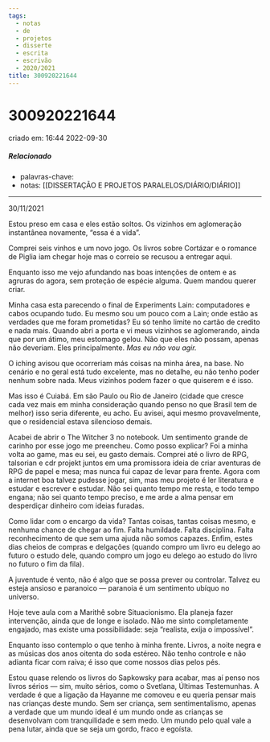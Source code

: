 ```yaml
---
tags:
  - notas
  - de
  - projetos
  - disserte
  - escrita
  - escrivão
  - 2020/2021
title: 300920221644
---
```

# 300920221644
criado em: 16:44 2022-09-30

##### Relacionado
- palavras-chave:
- notas: [[DISSERTAÇÃO E PROJETOS PARALELOS/DIÁRIO/DIÁRIO]]
---
30/11/2021

Estou preso em casa e eles estão soltos. Os vizinhos em aglomeração instantânea novamente, “essa é a vida”.

Comprei seis vinhos e um novo jogo. Os livros sobre Cortázar e o romance de Piglia iam chegar hoje mas o correio se recusou a entregar aqui.

Enquanto isso me vejo afundando nas boas intenções de ontem e as agruras do agora, sem proteção de espécie alguma. Quem mandou querer criar.

Minha casa esta parecendo o final de Experiments Lain: computadores e cabos ocupando tudo. Eu mesmo sou um pouco com a Lain; onde estão as verdades que me foram prometidas? Eu só tenho limite no cartão de credito e nada mais. Quando abri a porta e vi meus vizinhos se aglomerando, ainda que por um átimo, meu estomago gelou. Não que eles não possam, apenas não deveriam. Eles principalmente. _Mas eu não vou agir._

O iching avisou que ocorreriam más coisas na minha área, na base. No cenário e no geral está tudo excelente, mas no detalhe, eu não tenho poder nenhum sobre nada. Meus vizinhos podem fazer o que quiserem e é isso.

Mas isso é Cuiabá. Em são Paulo ou Rio de Janeiro (cidade que cresce cada vez mais em minha consideração quando penso no que Brasil tem de melhor) isso seria diferente, eu acho. Eu avisei, aqui mesmo provavelmente, que o residencial estava silencioso demais.

Acabei de abrir o The Witcher 3 no notebook. Um sentimento grande de carinho por esse jogo me preencheu. Como posso explicar? Foi a minha volta ao game, mas eu sei, eu gasto demais. Comprei até o livro de RPG, talsorian e cdr projekt juntos em uma promissora ideia de criar aventuras de RPG de papel e mesa; mas nunca fui capaz de levar para frente. Agora com a internet boa talvez pudesse jogar, sim, mas meu projeto é ler literatura e estudar e escrever e estudar. Não sei quanto tempo me resta, e todo tempo engana; não sei quanto tempo preciso, e me arde a alma pensar em desperdiçar dinheiro com ideias furadas.

Como lidar com o encargo da vida? Tantas coisas, tantas coisas mesmo, e nenhuma chance de chegar ao fim. Falta humildade. Falta disciplina. Falta reconhecimento de que sem uma ajuda não somos capazes. Enfim, estes dias cheios de compras e delgações (quando compro um livro eu delego ao futuro o estudo dele, quando compro um jogo eu delego ao estudo do livro no futuro o fim da fila).

A juventude é vento, não é algo que se possa prever ou controlar. Talvez eu esteja ansioso e paranoico — paranoia é um sentimento ubíquo no universo.

Hoje teve aula com a Marithê sobre Situacionismo. Ela planeja fazer intervenção, ainda que de longe e isolado. Não me sinto completamente engajado, mas existe uma possibilidade: seja “realista, exija o impossível”.

Enquanto isso contemplo o que tenho à minha frente. Livros, a noite negra e as músicas dos anos oitenta do soda estéreo. Não tenho controle e não adianta ficar com raiva; é isso que come nossos dias pelos pés.

Estou quase relendo os livros do Sapkowsky para acabar, mas aí penso nos livros sérios — sim, muito sérios, como o Svetlana, Últimas Testemunhas. A verdade é que a ligação da Hayanne me comoveu e eu queria pensar mais nas crianças deste mundo. Sem ser criança, sem sentimentalismo, apenas a verdade que um mundo ideal é um mundo onde as crianças se desenvolvam com tranquilidade e sem medo. Um mundo pelo qual vale a pena lutar, ainda que se seja um gordo, fraco e egoísta.
